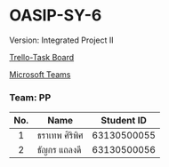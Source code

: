 # OASIP-SY-6
Version: Integrated Project II

[Trello-Task Board](https://trello.com/w/int222oasipsy6)

[Microsoft Teams](https://teams.microsoft.com/l/team/19%3asAd9RcWP38MovhIl9UdYIflHZgsHs7t88MeuDp7dGRo1%40thread.tacv2/conversations?groupId=6387f8c2-1c5a-4099-a300-cc9ad176ade3&tenantId=6f4432dc-20d2-441d-b1db-ac3380ba633d)
### Team: PP
| No. | Name              | Student ID   |
|:---:|-------------------|--------------|
|  1  | ธราเทพ ศิริพิศ  | 63130500055|
|  2  | ธัญกร แถลงดี    | 63130500056|
